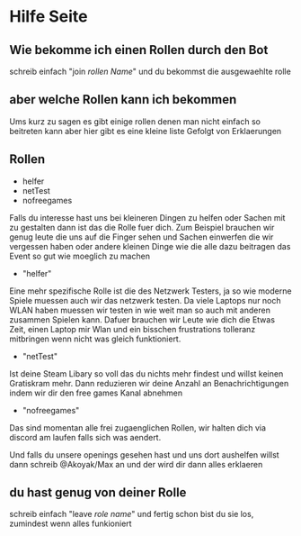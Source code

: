 # Hilfe Seite

## Wie bekomme ich einen Rollen durch den Bot

schreib einfach "join *rollen Name*" und du bekommst die ausgewaehlte rolle

## aber welche Rollen kann ich bekommen

Ums kurz zu sagen es gibt einige rollen denen man nicht einfach so beitreten kann aber hier gibt es eine kleine liste Gefolgt von Erklaerungen

Rollen
------
- helfer
- netTest
- nofreegames

Falls du interesse hast uns bei kleineren Dingen zu helfen oder Sachen mit zu gestalten dann ist das die Rolle fuer dich.
Zum Beispiel brauchen wir genug leute die uns auf die Finger sehen und Sachen einwerfen die wir vergessen haben oder andere kleinen Dinge wie die alle dazu beitragen das Event so gut wie moeglich zu machen
- "helfer"

Eine mehr spezifische Rolle ist die des Netzwerk Testers, ja so wie moderne Spiele muessen auch wir das netzwerk testen. Da viele Laptops nur noch WLAN haben muessen wir testen in wie weit man so auch mit anderen zusammen Spielen kann. Dafuer brauchen wir Leute wie dich die Etwas Zeit, einen Laptop mir Wlan und ein bisschen frustrations tolleranz mitbringen wenn nicht was gleich funktioniert.
- "netTest"

Ist deine Steam Libary so voll das du nichts mehr findest und willst keinen Gratiskram mehr. Dann reduzieren wir deine Anzahl an Benachrichtigungen indem wir dir den free games Kanal abnehmen
- "nofreegames"

Das sind momentan alle frei zugaenglichen Rollen, wir halten dich via discord am laufen falls sich was aendert.

Und falls du unsere openings gesehen hast und uns dort aushelfen willst dann schreib @Akoyak/Max an und der wird dir dann alles erklaeren

## du hast genug von deiner Rolle

schreib einfach "leave *role name*" und fertig schon bist du sie los, zumindest wenn alles funkioniert